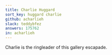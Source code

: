 ```yaml
---
title: Charlie Huggard
sort_key: huggard charlie
github: acharlieh
slack: teddybfez
answers: 175762
in: acharlieh
---
```

Charlie is the ringleader of this gallery escapade. 
